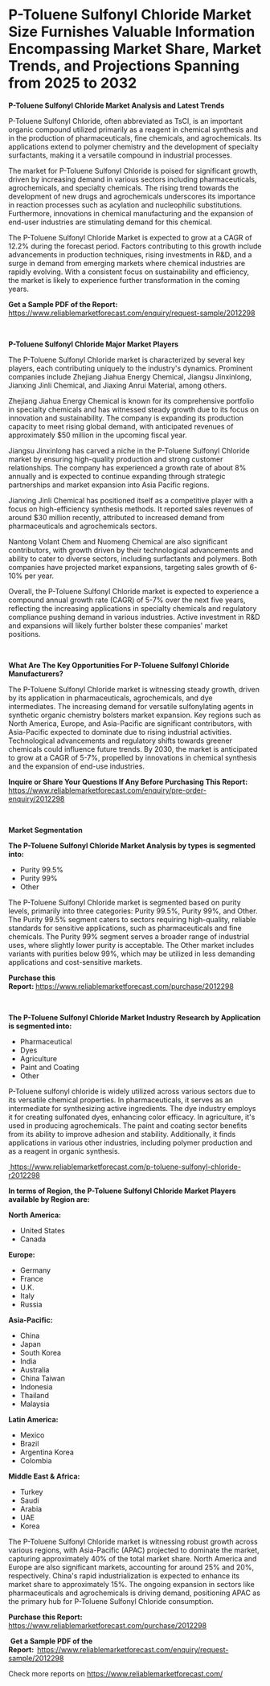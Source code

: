 <p><h1>P-Toluene Sulfonyl Chloride Market Size Furnishes Valuable Information Encompassing Market Share, Market Trends, and Projections Spanning from 2025 to 2032</h1></p><p><strong>P-Toluene Sulfonyl Chloride Market Analysis and Latest Trends</strong></p>
<p><p>P-Toluene Sulfonyl Chloride, often abbreviated as TsCl, is an important organic compound utilized primarily as a reagent in chemical synthesis and in the production of pharmaceuticals, fine chemicals, and agrochemicals. Its applications extend to polymer chemistry and the development of specialty surfactants, making it a versatile compound in industrial processes.</p><p>The market for P-Toluene Sulfonyl Chloride is poised for significant growth, driven by increasing demand in various sectors including pharmaceuticals, agrochemicals, and specialty chemicals. The rising trend towards the development of new drugs and agrochemicals underscores its importance in reaction processes such as acylation and nucleophilic substitutions. Furthermore, innovations in chemical manufacturing and the expansion of end-user industries are stimulating demand for this chemical.</p><p>The P-Toluene Sulfonyl Chloride Market is expected to grow at a CAGR of 12.2% during the forecast period. Factors contributing to this growth include advancements in production techniques, rising investments in R&D, and a surge in demand from emerging markets where chemical industries are rapidly evolving. With a consistent focus on sustainability and efficiency, the market is likely to experience further transformation in the coming years.</p></p>
<p><strong>Get a Sample PDF of the Report:&nbsp;</strong> <a href="https://www.reliablemarketforecast.com/enquiry/request-sample/2012298?utm_campaign=2875&utm_medium=2&utm_source=Github&utm_content=ia&utm_term=03042025&utm_id=p-toluene-sulfonyl-chloride">https://www.reliablemarketforecast.com/enquiry/request-sample/2012298</a></p>
<p>&nbsp;</p>
<p><strong>P-Toluene Sulfonyl Chloride Major Market Players</strong></p>
<p><p>The P-Toluene Sulfonyl Chloride market is characterized by several key players, each contributing uniquely to the industry's dynamics. Prominent companies include Zhejiang Jiahua Energy Chemical, Jiangsu Jinxinlong, Jianxing Jinli Chemical, and Jiaxing Anrui Material, among others.</p><p>Zhejiang Jiahua Energy Chemical is known for its comprehensive portfolio in specialty chemicals and has witnessed steady growth due to its focus on innovation and sustainability. The company is expanding its production capacity to meet rising global demand, with anticipated revenues of approximately $50 million in the upcoming fiscal year.</p><p>Jiangsu Jinxinlong has carved a niche in the P-Toluene Sulfonyl Chloride market by ensuring high-quality production and strong customer relationships. The company has experienced a growth rate of about 8% annually and is expected to continue expanding through strategic partnerships and market expansion into Asia Pacific regions.</p><p>Jianxing Jinli Chemical has positioned itself as a competitive player with a focus on high-efficiency synthesis methods. It reported sales revenues of around $30 million recently, attributed to increased demand from pharmaceuticals and agrochemicals sectors.</p><p>Nantong Volant Chem and Nuomeng Chemical are also significant contributors, with growth driven by their technological advancements and ability to cater to diverse sectors, including surfactants and polymers. Both companies have projected market expansions, targeting sales growth of 6-10% per year.</p><p>Overall, the P-Toluene Sulfonyl Chloride market is expected to experience a compound annual growth rate (CAGR) of 5-7% over the next five years, reflecting the increasing applications in specialty chemicals and regulatory compliance pushing demand in various industries. Active investment in R&D and expansions will likely further bolster these companies' market positions.</p></p>
<p>&nbsp;</p>
<p><strong>What Are The Key Opportunities For P-Toluene Sulfonyl Chloride Manufacturers?</strong></p>
<p><p>The P-Toluene Sulfonyl Chloride market is witnessing steady growth, driven by its application in pharmaceuticals, agrochemicals, and dye intermediates. The increasing demand for versatile sulfonylating agents in synthetic organic chemistry bolsters market expansion. Key regions such as North America, Europe, and Asia-Pacific are significant contributors, with Asia-Pacific expected to dominate due to rising industrial activities. Technological advancements and regulatory shifts towards greener chemicals could influence future trends. By 2030, the market is anticipated to grow at a CAGR of 5-7%, propelled by innovations in chemical synthesis and the expansion of end-use industries.</p></p>
<p><strong>Inquire or Share Your Questions If Any Before Purchasing This Report:</strong> <a href="https://www.reliablemarketforecast.com/enquiry/pre-order-enquiry/2012298?utm_campaign=2875&utm_medium=2&utm_source=Github&utm_content=ia&utm_term=03042025&utm_id=p-toluene-sulfonyl-chloride">https://www.reliablemarketforecast.com/enquiry/pre-order-enquiry/2012298</a></p>
<p>&nbsp;</p>
<p><strong>Market Segmentation</strong></p>
<p><strong>The P-Toluene Sulfonyl Chloride Market Analysis by types is segmented into:</strong></p>
<p><ul><li>Purity 99.5%</li><li>Purity 99%</li><li>Other</li></ul></p>
<p><p>The P-Toluene Sulfonyl Chloride market is segmented based on purity levels, primarily into three categories: Purity 99.5%, Purity 99%, and Other. The Purity 99.5% segment caters to sectors requiring high-quality, reliable standards for sensitive applications, such as pharmaceuticals and fine chemicals. The Purity 99% segment serves a broader range of industrial uses, where slightly lower purity is acceptable. The Other market includes variants with purities below 99%, which may be utilized in less demanding applications and cost-sensitive markets.</p></p>
<p><strong>Purchase this Report:&nbsp;</strong><a href="https://www.reliablemarketforecast.com/purchase/2012298?utm_campaign=2875&utm_medium=2&utm_source=Github&utm_content=ia&utm_term=03042025&utm_id=p-toluene-sulfonyl-chloride">https://www.reliablemarketforecast.com/purchase/2012298</a></p>
<p>&nbsp;</p>
<p><strong>The P-Toluene Sulfonyl Chloride Market Industry Research by Application is segmented into:</strong></p>
<p><ul><li>Pharmaceutical</li><li>Dyes</li><li>Agriculture</li><li>Paint and Coating</li><li>Other</li></ul></p>
<p><p>P-Toluene sulfonyl chloride is widely utilized across various sectors due to its versatile chemical properties. In pharmaceuticals, it serves as an intermediate for synthesizing active ingredients. The dye industry employs it for creating sulfonated dyes, enhancing color efficacy. In agriculture, it's used in producing agrochemicals. The paint and coating sector benefits from its ability to improve adhesion and stability. Additionally, it finds applications in various other industries, including polymer production and as a reagent in organic synthesis.</p></p>
<p><a href="https://www.reliablemarketforecast.com/p-toluene-sulfonyl-chloride-r2012298?utm_campaign=2875&utm_medium=2&utm_source=Github&utm_content=ia&utm_term=03042025&utm_id=p-toluene-sulfonyl-chloride">&nbsp;https://www.reliablemarketforecast.com/p-toluene-sulfonyl-chloride-r2012298</a></p>
<p><strong>In terms of Region, the P-Toluene Sulfonyl Chloride Market Players available by Region are:</strong></p>
<p>
    <p> <strong> North America: </strong>
        <ul>
            <li>United States</li>
            <li>Canada</li>
        </ul>
        </p> 
    <p> <strong> Europe: </strong>
        <ul>
            <li>Germany</li>
            <li>France</li>
            <li>U.K.</li>
            <li>Italy</li>
            <li>Russia</li>
        </ul>
        </p> 
    <p> <strong> Asia-Pacific: </strong>
        <ul>
            <li>China</li>
            <li>Japan</li>
            <li>South Korea</li>
            <li>India</li>
            <li>Australia</li>
            <li>China Taiwan</li>
            <li>Indonesia</li>
            <li>Thailand</li>
            <li>Malaysia</li>
        </ul>
        </p> 
    <p> <strong> Latin America: </strong>
        <ul>
            <li>Mexico</li>
            <li>Brazil</li>
            <li>Argentina Korea</li>
            <li>Colombia</li>
        </ul>
        </p> 
    <p> <strong> Middle East & Africa: </strong>
        <ul>
            <li>Turkey</li>
            <li>Saudi</li>
            <li>Arabia</li>
            <li>UAE</li>
            <li>Korea</li>
        </ul>
    </p>
    </p>
<p><p>The P-Toluene Sulfonyl Chloride market is witnessing robust growth across various regions, with Asia-Pacific (APAC) projected to dominate the market, capturing approximately 40% of the total market share. North America and Europe are also significant markets, accounting for around 25% and 20%, respectively. China's rapid industrialization is expected to enhance its market share to approximately 15%. The ongoing expansion in sectors like pharmaceuticals and agrochemicals is driving demand, positioning APAC as the primary hub for P-Toluene Sulfonyl Chloride consumption.</p></p>
<p><strong>Purchase this Report: </strong><a href="https://www.reliablemarketforecast.com/purchase/2012298?utm_campaign=2875&utm_medium=2&utm_source=Github&utm_content=ia&utm_term=03042025&utm_id=p-toluene-sulfonyl-chloride">https://www.reliablemarketforecast.com/purchase/2012298</a></p>
<p>&nbsp;<strong>Get a Sample PDF of the Report:&nbsp;&nbsp;</strong><a href="https://www.reliablemarketforecast.com/enquiry/request-sample/2012298?utm_campaign=2875&utm_medium=2&utm_source=Github&utm_content=ia&utm_term=03042025&utm_id=p-toluene-sulfonyl-chloride">https://www.reliablemarketforecast.com/enquiry/request-sample/2012298</a></p>
<p><strong></strong></p>
<p>Check more reports on <a href="https://www.reliablemarketforecast.com/?utm_campaign=2875&utm_medium=2&utm_source=Github&utm_content=ia&utm_term=03042025&utm_id=p-toluene-sulfonyl-chloride">https://www.reliablemarketforecast.com/</a></p>